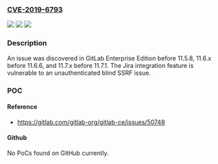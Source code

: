 ### [CVE-2019-6793](https://cve.mitre.org/cgi-bin/cvename.cgi?name=CVE-2019-6793)
![](https://img.shields.io/static/v1?label=Product&message=n%2Fa&color=blue)
![](https://img.shields.io/static/v1?label=Version&message=n%2Fa&color=blue)
![](https://img.shields.io/static/v1?label=Vulnerability&message=n%2Fa&color=brighgreen)

### Description

An issue was discovered in GitLab Enterprise Edition before 11.5.8, 11.6.x before 11.6.6, and 11.7.x before 11.7.1. The Jira integration feature is vulnerable to an unauthenticated blind SSRF issue.

### POC

#### Reference
- https://gitlab.com/gitlab-org/gitlab-ce/issues/50748

#### Github
No PoCs found on GitHub currently.

